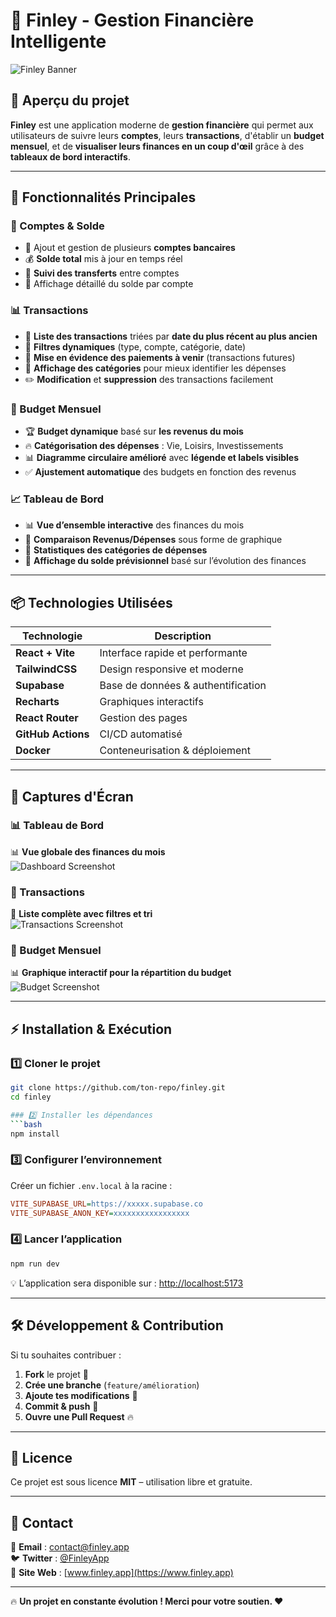 # 📌 Finley - Gestion Financière Intelligente  

![Finley Banner](https://via.placeholder.com/1200x400?text=Finley+-+Gestion+Financière+Intelligente)

## 🚀 Aperçu du projet
**Finley** est une application moderne de **gestion financière** qui permet aux utilisateurs de suivre leurs **comptes**, leurs **transactions**, d'établir un **budget mensuel**, et de **visualiser leurs finances en un coup d'œil** grâce à des **tableaux de bord interactifs**.

---

## 📂 Fonctionnalités Principales
### 🏦 Comptes & Solde
- 📌 Ajout et gestion de plusieurs **comptes bancaires**
- 💰 **Solde total** mis à jour en temps réel
- 🔄 **Suivi des transferts** entre comptes
- 🔎 Affichage détaillé du solde par compte

### 📊 Transactions
- 📅 **Liste des transactions** triées par **date du plus récent au plus ancien**
- 🎯 **Filtres dynamiques** (type, compte, catégorie, date)
- 🔔 **Mise en évidence des paiements à venir** (transactions futures)
- 📌 **Affichage des catégories** pour mieux identifier les dépenses
- ✏️ **Modification** et **suppression** des transactions facilement

### 📅 Budget Mensuel
- 🏆 **Budget dynamique** basé sur **les revenus du mois**
- 🔥 **Catégorisation des dépenses** : Vie, Loisirs, Investissements
- 📊 **Diagramme circulaire amélioré** avec **légende et labels visibles**
- ✅ **Ajustement automatique** des budgets en fonction des revenus

### 📈 Tableau de Bord
- 📊 **Vue d’ensemble interactive** des finances du mois
- 💸 **Comparaison Revenus/Dépenses** sous forme de graphique
- 📌 **Statistiques des catégories de dépenses**
- 🔄 **Affichage du solde prévisionnel** basé sur l’évolution des finances

---

## 📦 Technologies Utilisées
| Technologie        | Description |
|-------------------|------------|
| **React + Vite**  | Interface rapide et performante |
| **TailwindCSS**   | Design responsive et moderne |
| **Supabase**      | Base de données & authentification |
| **Recharts**      | Graphiques interactifs |
| **React Router**  | Gestion des pages |
| **GitHub Actions** | CI/CD automatisé |
| **Docker**        | Conteneurisation & déploiement |

---

## 📸 Captures d'Écran
### 📊 Tableau de Bord
📊 **Vue globale des finances du mois**  
![Dashboard Screenshot](https://via.placeholder.com/800x400?text=Tableau+de+Bord)

### 📝 Transactions
📌 **Liste complète avec filtres et tri**  
![Transactions Screenshot](https://via.placeholder.com/800x400?text=Transactions)

### 📅 Budget Mensuel
📊 **Graphique interactif pour la répartition du budget**  
![Budget Screenshot](https://via.placeholder.com/800x400?text=Budget+Mensuel)

---

## ⚡ Installation & Exécution
### 1️⃣ Cloner le projet
```bash
git clone https://github.com/ton-repo/finley.git
cd finley

### 2️⃣ Installer les dépendances
```bash
npm install
```

### 3️⃣ Configurer l’environnement
Créer un fichier `.env.local` à la racine :

```ini
VITE_SUPABASE_URL=https://xxxxx.supabase.co
VITE_SUPABASE_ANON_KEY=xxxxxxxxxxxxxxxxx
```

### 4️⃣ Lancer l’application
```bash
npm run dev
```

💡 L’application sera disponible sur : [http://localhost:5173](http://localhost:5173)

---

## 🛠 Développement & Contribution

Si tu souhaites contribuer :

1. **Fork** le projet 🍴
2. **Crée une branche** (`feature/amélioration`)
3. **Ajoute tes modifications** 🚀
4. **Commit & push** 📝
5. **Ouvre une Pull Request** 🔥

---

## 📜 Licence

Ce projet est sous licence **MIT** – utilisation libre et gratuite.

---

## 📩 Contact

📧 **Email** : [contact@finley.app](mailto:contact@finley.app)  
🐦 **Twitter** : [@FinleyApp](https://twitter.com/FinleyApp)  
🚀 **Site Web** : [www.finley.app](https://www.finley.app)

---

🔥 **Un projet en constante évolution ! Merci pour votre soutien. ❤️**